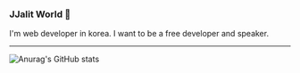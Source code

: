 ### JJalit World 🧩 

I'm web developer in korea. I want to be a free developer and speaker.

<hr />

![Anurag's GitHub stats](https://github-readme-stats.vercel.app/api?username=JJalit&show_icons=true&theme=vue)
